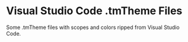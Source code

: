 # Visual Studio Code .tmTheme Files
Some .tmTheme files with scopes and colors ripped from Visual Studio Code.